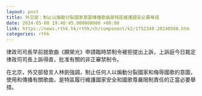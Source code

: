 ```yaml
---
layout: post
title: 外交部：制止以煽動分裂國家意圖傳播歌曲是特區維護國安必要舉措
date: 2024-05-08 19:40:45.000000000 +08:00
link: https://news.rthk.hk/rthk/ch/component/k2/1752348-20240508.htm
categories: rthk
---
```


律政司司長早前就歌曲《願榮光》申請臨時禁制令被拒提出上訴，上訴庭今日裁定律政司司長上訴得直，批准有關的非正審禁制令。

在北京，外交部發言人林劍強調，制止任何人以煽動分裂國家和侮辱國歌的意圖，使用和傳播有關歌曲，是特區履行維護國家安全和國歌尊嚴限制責任的正當必要舉措。
